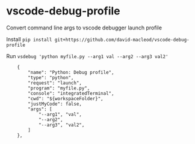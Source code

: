 # vscode-debug-profile
Convert command line args to vscode debugger launch profile

Install
`pip install git+https://github.com/david-macleod/vscode-debug-profile`

Run
`vsdebug 'python myfile.py --arg1 val --arg2 --arg3 val2'`
```
    {
        "name": "Python: Debug profile",
        "type": "python",
        "request": "launch",
        "program": "myfile.py",
        "console": "integratedTerminal",
        "cwd": "${workspaceFolder}",
        "justMyCode": false,
        "args": [
            "--arg1", "val",
            "--arg2",
            "--arg3", "val2",
        ]
    },
```

